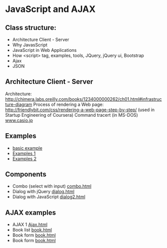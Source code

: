 # JavaScript and AJAX

## Class structure:
- Architecture Client - Server
- Why JavasScript
- JavaScript in Web Applications
- How &lt;script&gt; tag, examples, tools, JQuery, jQuery ui, Bootstrap
- Ajax
- JSON

## Architecture Client - Server
Architecture: <http://chimera.labs.oreilly.com/books/1234000000262/ch01.html#infrastructure-diagram>
Process of rendering a Web page: <http://friendlybit.com/css/rendering-a-web-page-step-by-step/> (used in Startup Engineering of Coursera)
Command tracert (in MS-DOS) www.casio.jp

## Examples
- [basic example](JavaScript/basicJavascript.html)
- [Examples 1](JavaScript/JavaScript1.html)
- [Examples 2](JavaScript/JavaScript2.html)

## Components
- Combo (select with input) [combo.html](JavaScript/components/combo.html)
- Dialog with jQuery [dialog.html](JavaScript/components/dialog.html)
- Dialog with JavaScript [dialog2.html](JavaScript/components/dialog2.html)

## AJAX examples
- AJAX 1 [Ajax.html](AJAX/Ajax.html)
- Book list [book.html](AJAX/book.html)
- Book form [book.html](AJAX/bookForm.html)
- Book form [book.html](AJAX/bookForm.html)
